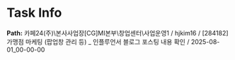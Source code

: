 # Task Info

**Path:** 카페24(주)\본사사업장\[CG]MI본부\창업센터\사업운영1 / hjkim16 / [284182] 가맹점 마케팅 (팝업창 관리 등) _ 인플루언서 블로그 포스팅 내용 확인 / 2025-08-01_00-00-00

